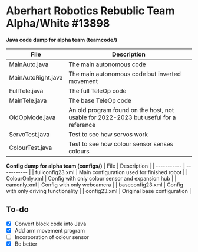 # Aberhart Robotics Rebublic Team Alpha/White #13898

**Java code dump for alpha team (teamcode/)**

| File | Description |
| ----------- | ----------- |
| MainAuto.java | The main autonomous code |
| MainAutoRight.java | The main autonomous code but inverted movement |
| FullTele.java | The full TeleOp code |
| MainTele.java | The base TeleOp code |
| OldOpMode.java | An old program found on the host, not usable for 2022-2023 but useful for a reference |
| ServoTest.java | Test to see how servos work |
| ColourTest.java | Test to see how colour sensor senses colours |

**Config dump for alpha team (configs/)**
| File | Description |
| ----------- | ----------- |
| fullconfig23.xml | Main configuration used for finished robot |
| ColourOnly.xml | Config with only colour sensor and expansion hub |
| camonly.xml | Config with only webcamera |
| baseconfig23.xml | Config with only driving functionality |
| config23.xml | Original base configuration |



## To-do
- [x] Convert block code into Java
- [x] Add arm movement program
- [ ] Incorporation of colour sensor
- [x] Be better
